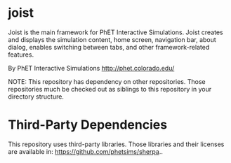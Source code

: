 joist
=====

Joist is the main framework for PhET Interactive Simulations.  Joist creates and displays the simulation content, home screen, navigation bar, about dialog, enables switching between tabs, and other framework-related features.

By PhET Interactive Simulations
http://phet.colorado.edu/

NOTE: This repository has dependency on other repositories. Those repositories
much be checked out as siblings to this repository in your directory structure.

Third-Party Dependencies
=============

This repository uses third-party libraries.
Those libraries and their licenses are available in: https://github.com/phetsims/sherpa..